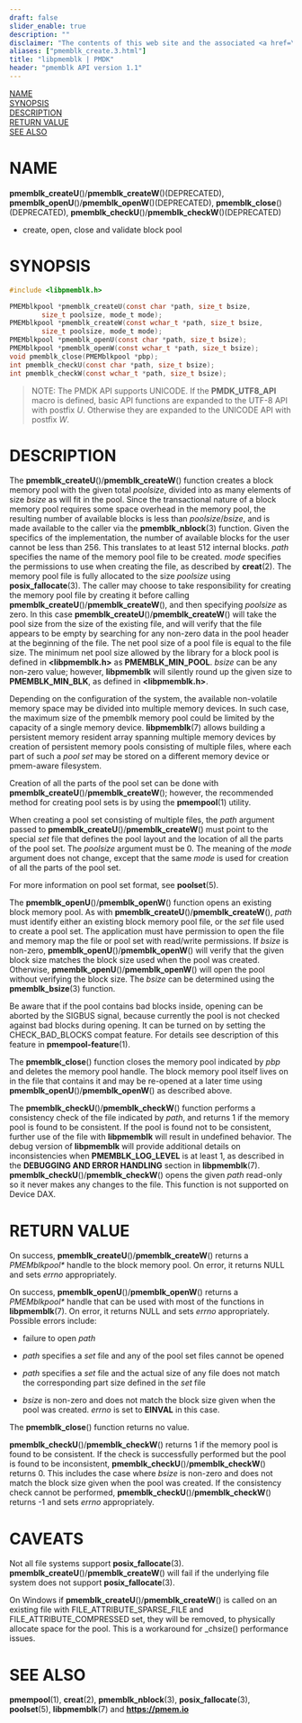 ```yaml
---
draft: false
slider_enable: true
description: ""
disclaimer: "The contents of this web site and the associated <a href=\"https://github.com/pmem\">GitHub repositories</a> are BSD-licensed open source."
aliases: ["pmemblk_create.3.html"]
title: "libpmemblk | PMDK"
header: "pmemblk API version 1.1"
---
```


[comment]: <> (SPDX-License-Identifier: BSD-3-Clause)
[comment]: <> (Copyright 2017-2023, Intel Corporation)

[comment]: <> (pmemblk_create.3 -- man page for libpmemblk create, open, close and validate functions)

[NAME](#name)<br />
[SYNOPSIS](#synopsis)<br />
[DESCRIPTION](#description)<br />
[RETURN VALUE](#return-value)<br />
[SEE ALSO](#see-also)<br />

# NAME #

**pmemblk_createU**()/**pmemblk_createW**()(DEPRECATED), **pmemblk_openU**()/**pmemblk_openW**()(DEPRECATED),
**pmemblk_close**()(DEPRECATED), **pmemblk_checkU**()/**pmemblk_checkW**()(DEPRECATED)
- create, open, close and validate block pool

# SYNOPSIS #

```c
#include <libpmemblk.h>

PMEMblkpool *pmemblk_createU(const char *path, size_t bsize,
		size_t poolsize, mode_t mode);
PMEMblkpool *pmemblk_createW(const wchar_t *path, size_t bsize,
		size_t poolsize, mode_t mode);
PMEMblkpool *pmemblk_openU(const char *path, size_t bsize);
PMEMblkpool *pmemblk_openW(const wchar_t *path, size_t bsize);
void pmemblk_close(PMEMblkpool *pbp);
int pmemblk_checkU(const char *path, size_t bsize);
int pmemblk_checkW(const wchar_t *path, size_t bsize);
```


>NOTE: The PMDK API supports UNICODE. If the **PMDK_UTF8_API** macro is
defined, basic API functions are expanded to the UTF-8 API with postfix *U*.
Otherwise they are expanded to the UNICODE API with postfix *W*.

# DESCRIPTION #

The **pmemblk_createU**()/**pmemblk_createW**() function creates a block memory pool with the given
total *poolsize*, divided into as many elements of size *bsize* as will fit in
the pool. Since the transactional nature of a block memory pool requires some
space overhead in the memory pool, the resulting number of available blocks is
less than *poolsize*/*bsize*, and is made available to the caller via the
**pmemblk_nblock**(3) function. Given the specifics of the implementation, the
number of available blocks for the user cannot be less than 256. This
translates to at least 512 internal blocks. *path* specifies the name of the
memory pool file to be created. *mode* specifies the permissions to use when
creating the file, as described by **creat**(2). The memory pool file is fully
allocated to the size *poolsize* using **posix_fallocate**(3). The caller may
choose to take responsibility for creating the memory pool file by creating it
before calling **pmemblk_createU**()/**pmemblk_createW**(), and then specifying *poolsize* as zero. In
this case **pmemblk_createU**()/**pmemblk_createW**() will take the pool size from the size of the
existing file, and will verify that the file appears to be empty by searching
for any non-zero data in the pool header at the beginning of the file. The net
pool size of a pool file is equal to the file size. The minimum net pool size
allowed by the library for a block pool is defined in **\<libpmemblk.h\>** as
**PMEMBLK_MIN_POOL**. *bsize* can be any non-zero value; however,
**libpmemblk** will silently round up
the given size to **PMEMBLK_MIN_BLK**, as defined in **\<libpmemblk.h\>**.

Depending on the configuration of the system, the available non-volatile
memory space may be divided into multiple memory devices. In such case, the
maximum size of the pmemblk memory pool could be limited by the capacity of a
single memory device. **libpmemblk**(7) allows building a persistent memory
resident array spanning multiple memory devices by creation of persistent
memory pools consisting of multiple files, where each part of such a *pool set*
may be stored on a different memory device or pmem-aware filesystem.

Creation of all the parts of the pool set can be done with **pmemblk_createU**()/**pmemblk_createW**();
however, the recommended method for creating pool sets is by using the
**pmempool**(1) utility.

When creating a pool set consisting of multiple files, the *path* argument
passed to **pmemblk_createU**()/**pmemblk_createW**() must point to the special *set* file that defines
the pool layout and the location of all the parts of the pool set. The
*poolsize* argument must be 0. The meaning of the *mode* argument
does not change, except that the same *mode* is used for creation of all the
parts of the pool set.

For more information on pool set format, see **poolset**(5).

The **pmemblk_openU**()/**pmemblk_openW**() function opens an existing block memory pool.
As with **pmemblk_createU**()/**pmemblk_createW**(), *path* must identify either an existing
block memory pool file, or the *set* file used to create a pool set.
The application must have permission to open the file and memory map the
file or pool set with read/write permissions. If *bsize* is non-zero,
**pmemblk_openU**()/**pmemblk_openW**() will verify that the given block size matches the block
size used when the pool was created. Otherwise, **pmemblk_openU**()/**pmemblk_openW**() will open
the pool without verifying the block size. The *bsize* can be determined
using the **pmemblk_bsize**(3) function.

Be aware that if the pool contains bad blocks inside, opening can be aborted
by the SIGBUS signal, because currently the pool is not checked against
bad blocks during opening. It can be turned on by setting the CHECK_BAD_BLOCKS
compat feature. For details see description of this feature
in **pmempool-feature**(1).

The **pmemblk_close**() function closes the memory pool
indicated by *pbp* and deletes the memory pool handle.
The block memory pool itself lives on in the file that contains it and may be
re-opened at a later time using **pmemblk_openU**()/**pmemblk_openW**() as described above.

The **pmemblk_checkU**()/**pmemblk_checkW**() function performs a consistency check of the file
indicated by *path*, and returns 1 if the memory pool is found to be
consistent. If the pool is found not to be consistent, further use of the
file with **libpmemblk** will result in undefined behavior. The debug version
of **libpmemblk** will provide additional details on inconsistencies when
**PMEMBLK_LOG_LEVEL** is at least 1, as described in the **DEBUGGING AND ERROR
HANDLING** section in **libpmemblk**(7). **pmemblk_checkU**()/**pmemblk_checkW**() opens the given
*path* read-only so it never makes any changes to the file. This function is
not supported on Device DAX.

# RETURN VALUE #

On success, **pmemblk_createU**()/**pmemblk_createW**() returns a *PMEMblkpool\** handle to the block
memory pool. On error, it returns NULL and sets *errno* appropriately.

On success, **pmemblk_openU**()/**pmemblk_openW**() returns a *PMEMblkpool\** handle that can be
used with most of the functions in **libpmemblk**(7). On error, it returns
NULL and sets *errno* appropriately. Possible errors include:

+ failure to open *path*

+ *path* specifies a *set* file and any of the pool set files cannot be opened

+ *path* specifies a *set* file and the actual size of any file does not
match the corresponding part size defined in the *set* file

+ *bsize* is non-zero and does not match the block size given when the pool
was created. *errno* is set to **EINVAL** in this case.

The **pmemblk_close**() function returns no value.

**pmemblk_checkU**()/**pmemblk_checkW**() returns 1 if the memory pool is found to be consistent.
If the check is successfully performed but the pool is found to be inconsistent,
**pmemblk_checkU**()/**pmemblk_checkW**() returns 0. This includes the case where *bsize* is non-zero
and does not match the block size given when the pool was created. If the
consistency check cannot be performed, **pmemblk_checkU**()/**pmemblk_checkW**() returns -1 and sets
*errno* appropriately.

# CAVEATS #

Not all file systems support **posix_fallocate**(3). **pmemblk_createU**()/**pmemblk_createW**() will
fail if the underlying file system does not support **posix_fallocate**(3).

 On Windows if **pmemblk_createU**()/**pmemblk_createW**() is called on an existing file
with FILE_ATTRIBUTE_SPARSE_FILE and FILE_ATTRIBUTE_COMPRESSED set,
they will be removed, to physically allocate space for the pool.
This is a workaround for _chsize() performance issues. 

# SEE ALSO #
**pmempool**(1), **creat**(2), **pmemblk_nblock**(3),
**posix_fallocate**(3), **poolset**(5),
**libpmemblk**(7) and **<https://pmem.io>**
